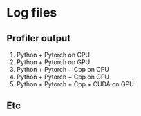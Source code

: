 # Log files
## Profiler output
1. Python + Pytorch on CPU
2. Python + Pytorch on GPU
3. Python + Pytorch + Cpp on CPU
4. Python + Pytorch + Cpp on GPU
5. Python + Pytorch + Cpp + CUDA on GPU
## Etc